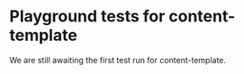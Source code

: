 # Playground tests for content-template
We are still awaiting the first test run for content-template.
